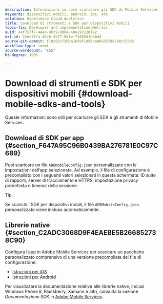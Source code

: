 ```yaml
---
description: Informazioni su come scaricare gli SDK di Mobile Services e strumenti per facilitare l’implementazione di Mobile Services.
keywords: dispositivi mobili, android, ios, sdk
solution: Experience Cloud,Analytics
title: Download di strumenti e SDK per dispositivi mobili
topic-fix: Developer and implementation,Metrics
uuid: 4af757f7-4e4d-4939-9b6a-49a29c220192
exl-id: 34ec76fa-3bcb-4b77-9d1e-7160941deb44
source-git-commit: f18d65c738ba16d9f1459ca485d87be708cf23d2
workflow-type: tm+mt
source-wordcount: '155'
ht-degree: 100%

---
```


# Download di strumenti e SDK per dispositivi mobili {#download-mobile-sdks-and-tools}

Queste informazioni sono utili per scaricare gli SDK e gli strumenti di Mobile Services.

## Download di SDK per app {#section_F647A95C96B0439BA276781E0C97C689}

Puoi scaricare un file `ADBMobileConfig.json` personalizzato con le impostazioni dell’app selezionata. Ad esempio, il file di configurazione è precompilato con i seguenti valori selezionati in questa schermata: ID suite di rapporti, server di tracciamento e HTTPS, impostazione privacy predefinita e timeout della sessione.

>[!TIP]
>
>Se scarichi l’SDK per dispositivi mobili, il file `ADBMobileConfig.json` personalizzato viene incluso automaticamente.

## Librerie native {#section_C2ADC3068D9F4EAEBE5B266852738C90}

Configura l’app in Adobe Mobile Services per scaricare un pacchetto personalizzato comprensivo di una versione precompilata del file di configurazione:

* [Istruzioni per iOS](/help/ios/getting-started/requirements.md)
* [Istruzioni per Android](/help/android/getting-started/requirements.md)

Per visualizzare la documentazione relativa alle librerie native, inclusi Windows Phone 8, Blackberry, Xamarin e altri, consulta la sezione *Documentazione SDK* in [Adobe Mobile Services](/help/using/home.md).
